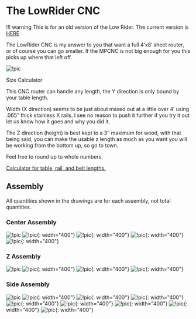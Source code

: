 # The LowRider CNC

!!! warning
    This is for an old version of the Low Rider. The current version is [HERE](index.md)

The LowRider CNC is my answer to you that want a full 4’x8′ sheet router, or of course you can go
smaller. If the MPCNC is not big enough for you this picks up where that left off.

![!pic](https://www.v1engineering.com/wp-content/uploads/2017/01/LowRider-CNC-lowres.jpg)

Size Calculator

This CNC router can handle any length, the Y direction is only bound by your table length.

Width (X direction) seems to be just about maxed out at a little over 4′ using .065″ thick stainless
X rails. I see no reason to push it further if you try it out let us know how it goes and why you
did it.

The Z direction (height) is best kept to a 3″ maximum for wood, with that being said, you can make
the usable z length as much as you want you will be working from the bottom up, so go to town.

Feel free to round up to whole numbers.

[Calculator for table, rail, and belt lengths.](calculator.md)

## Assembly

All quantities shown in the drawings are for each assembly, not total quantities.

### Center Assembly

![!pic](https://www.v1engineering.com/wp-content/uploads/2017/01/carriage-Assm.jpg)
![!pic](https://www.v1engineering.com/wp-content/uploads/2017/01/YRoller-Assm-1.jpg){: width="400"}
![!pic](https://www.v1engineering.com/wp-content/uploads/2017/01/Ymotor-ASSM.jpg){: width="400"}
![!pic](https://www.v1engineering.com/wp-content/uploads/2017/01/611.jpg){: width="400"}
![!pic](https://www.v1engineering.com/wp-content/uploads/2017/01/carriage-assm-explode.jpg){: width="400"}

### Z Assembly

![!pic](https://www.v1engineering.com/wp-content/uploads/2017/01/Z-assm.jpg)
![!pic](https://www.v1engineering.com/wp-content/uploads/2017/01/zmount.jpg){: width="400"}
![!pic](https://www.v1engineering.com/wp-content/uploads/2017/01/CORNERXZ.jpg){: width="400"}
![!pic](https://www.v1engineering.com/wp-content/uploads/2017/01/XZFinal.jpg){: width="400"}

### Side Assembly

![!pic](https://www.v1engineering.com/wp-content/uploads/2017/01/Side-Assm-crop.jpg)
![!pic](https://www.v1engineering.com/wp-content/uploads/2017/01/Y-Motor-Assm.jpg){: width="400"}
![!pic](https://www.v1engineering.com/wp-content/uploads/2017/01/ZLeadNut-Assm.jpg){: width="400"}
![!pic](https://www.v1engineering.com/wp-content/uploads/2017/01/Wheel-Assm.jpg){: width="400"}
![!pic](https://www.v1engineering.com/wp-content/uploads/2017/01/Side1.jpg){: width="400"}
![!pic](https://www.v1engineering.com/wp-content/uploads/2017/01/Y-Plate.jpg){: width="400"}
![!pic](https://www.v1engineering.com/wp-content/uploads/2017/01/RollerAssms.jpg){: width="400"}
![!pic](https://www.v1engineering.com/wp-content/uploads/2017/01/rollerassmsside.jpg){: width="400"}
![!pic](https://www.v1engineering.com/wp-content/uploads/2017/01/Standoff-Plate.jpg){: width="400"}
